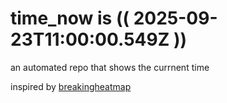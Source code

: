 # time_now is (( 2025-09-23T11:00:00.549Z ))

an automated repo that shows the currnent time

inspired by [breakingheatmap](https://github.com/breakingheatmap/breakingheatmap)